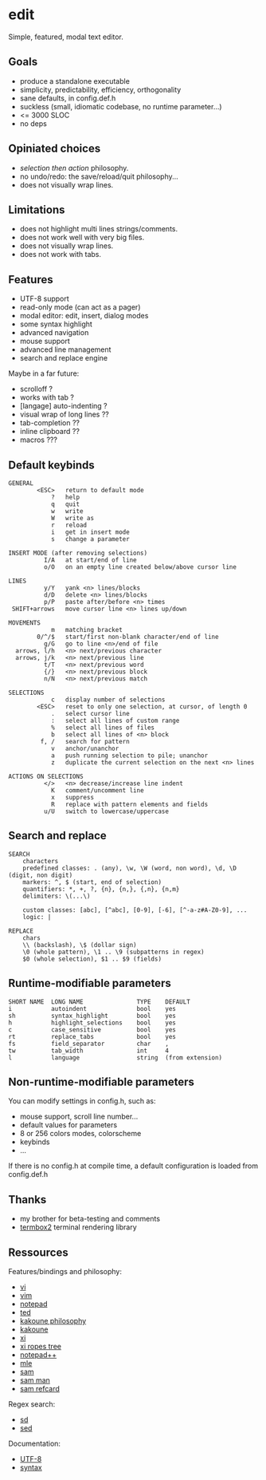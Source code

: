# edit

Simple, featured, modal text editor.

## Goals

* produce a standalone executable
* simplicity, predictability, efficiency, orthogonality
* sane defaults, in config.def.h
* suckless (small, idiomatic codebase, no runtime parameter...)
* <= 3000 SLOC
* no deps

## Opiniated choices

* *selection then action* philosophy.
* no undo/redo: the save/reload/quit philosophy...
* does not visually wrap lines.

## Limitations

* does not highlight multi lines strings/comments.
* does not work well with very big files.
* does not visually wrap lines.
* does not work with tabs.

## Features

* UTF-8 support
* read-only mode (can act as a pager)
* modal editor: edit, insert, dialog modes
* some syntax highlight
* advanced navigation
* mouse support
* advanced line management
* search and replace engine

Maybe in a far future:
* scrolloff ?
* works with tab ?
* [langage] auto-indenting ?
* visual wrap of long lines ??
* tab-completion ??
* inline clipboard ??
* macros ???


## Default keybinds

    GENERAL
            <ESC>   return to default mode
                ?   help
                q   quit
                w   write
                W   write as
                r   reload
                i   get in insert mode
                s   change a parameter

    INSERT MODE (after removing selections)
              I/A   at start/end of line
              o/O   on an empty line created below/above cursor line

    LINES
              y/Y   yank <n> lines/blocks
              d/D   delete <n> lines/blocks
              p/P   paste after/before <n> times
     SHIFT+arrows   move cursor line <n> lines up/down

    MOVEMENTS
                m   matching bracket
            0/^/$   start/first non-blank character/end of line
              g/G   go to line <n>/end of file
      arrows, l/h   <n> next/previous character
      arrows, j/k   <n> next/previous line
              t/T   <n> next/previous word
              {/}   <n> next/previous block
              n/N   <n> next/previous match

    SELECTIONS
                c   display number of selections
            <ESC>   reset to only one selection, at cursor, of length 0
                .   select cursor line
                :   select all lines of custom range
                %   select all lines of files
                b   select all lines of <n> block
             f, /   search for pattern
                v   anchor/unanchor
                a   push running selection to pile; unanchor
                z   duplicate the current selection on the next <n> lines

    ACTIONS ON SELECTIONS
              </>   <n> decrease/increase line indent
                K   comment/uncomment line
                x   suppress
                R   replace with pattern elements and fields
              u/U   switch to lowercase/uppercase


## Search and replace

    SEARCH
        characters
        predefined classes: . (any), \w, \W (word, non word), \d, \D (digit, non digit)
        markers: ^, $ (start, end of selection)
        quantifiers: *, +, ?, {n}, {n,}, {,n}, {n,m}
        delimiters: \(...\)

        custom classes: [abc], [^abc], [0-9], [-6], [^-a-z#A-Z0-9], ...
        logic: |

    REPLACE
        chars
        \\ (backslash), \$ (dollar sign)
        \0 (whole pattern), \1 .. \9 (subpatterns in regex)
        $0 (whole selection), $1 .. $9 (fields)


## Runtime-modifiable parameters

    SHORT NAME  LONG NAME               TYPE    DEFAULT
    i           autoindent              bool    yes
    sh          syntax_highlight        bool    yes
    h           highlight_selections    bool    yes
    c           case_sensitive          bool    yes
    rt          replace_tabs            bool    yes
    fs          field_separator         char    ,
    tw          tab_width               int     4
    l           language                string  (from extension)


## Non-runtime-modifiable parameters

You can modify settings in config.h, such as:
- mouse support, scroll line number...
- default values for parameters
- 8 or 256 colors modes, colorscheme
- keybinds
- ...

If there is no config.h at compile time, a default configuration is loaded
from config.def.h


## Thanks

* my brother for beta-testing and comments
* [termbox2](https://github.com/termbox/termbox2) terminal rendering library


## Ressources

Features/bindings and philosophy:
* [vi](http://www.ungerhu.com/jxh/vi.html)
* [vim](https://vimhelp.org/vi_diff.txt.html)
* [notepad](https://jsimlo.sk/notepad/features.php)
* [ted](http://www.kpdus.com/ted.html)
* [kakoune philosophy](https://kakoune.org/why-kakoune/why-kakoune.html)
* [kakoune](https://github.com/mawww/kakoune#advanced-topics)
* [xi](https://xi-editor.io/docs.html)
* [xi ropes tree](https://xi-editor.io/docs/crdt-details.html)
* [notepad++](https://github.com/notepad-plus-plus/notepad-plus-plus/wiki/Features)
* [mle](https://github.com/adsr/mle)
* [sam](http://doc.cat-v.org/plan_9/4th_edition/papers/sam/)
* [sam man](http://man.cat-v.org/plan_9/1/sam)
* [sam refcard](http://sam.cat-v.org/cheatsheet/sam-refcard.pdf)

Regex search:
* [sd](https://github.com/chmln/sd)
* [sed](https://www.gnu.org/software/sed/manual/sed.html)

Documentation:
* [UTF-8](https://en.wikipedia.org/wiki/UTF-8)
* [syntax](https://github.com/vim/vim/tree/master/runtime/syntax)
